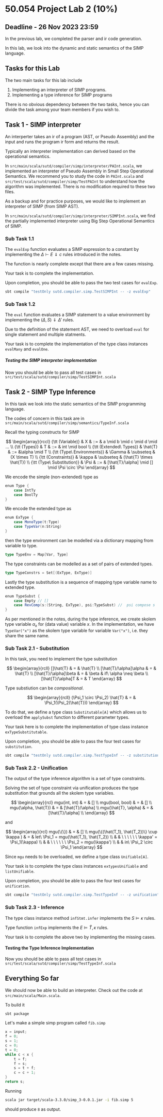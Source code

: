 # 50.054 Project Lab 2 (10%)

## Deadline - 26 Nov 2023 23:59

In the previous lab, we completed the parser and ir code generation.

In this lab, we look into the dynamic and static semantics of the SIMP language.

## Tasks for this Lab

The two main tasks for this lab include

1. Implementing an interpreter of SIMP programs.
1. Implementing a type inference for SIMP programs

There is no obvious dependency between the two tasks, hence you can divide the task among your team members if you wish to.

## Task 1 - SIMP interpreter

An interperter takes an ir of a program (AST, or Pseudo Assembly) and the input and runs the program ir form and returns the result.

Typically an interpreter implementation can derived based on the operational semantics. 

In `src/main/scala/sutd/compiler/simp/interpreter/PAInt.scala`, we implemented an interpreter of Pseudo Assembly in Small Step Operational Semantics. We recommend you to study the code in `PAInt.scala` and `src/test/scala/sutd/compiler/simp/TestPAInt` to understand how the algorithm was implemented. There is no modification required to these two files.

As a backup and for practice purposes, we would like to implement an interpreter of SIMP (from SIMP AST). 

In `src/main/scala/sutd/compiler/simp/interpreter/SIMPInt.scala`, we find the partially implemented interpreter using Big Step Operational Semantics of SIMP. 

### Sub Task 1.1

The `evalExp` function evaluates a SIMP expression to a constant by implementing the 
$\Delta \vdash E \Downarrow c$ rules introduced in the notes.

The function is nearly complete except that there are a few cases missing. 

Your task is to complete the implementation.

Upon completion, you should be able to pass the two test cases for `evalExp`.

```bash
sbt compile "testOnly sutd.compiler.simp.TestSIMPInt -- -z evalExp" 
```
### Sub Task 1.2

The `eval` function evaluates a SIMP statement to a value environment by implementing the  $(\Delta, S) \Downarrow \Delta'$ rules.

Due to the definition of the statement AST, we need to overload `eval` for single statement and multiple statments.

Your task is to complete the implementation of the type class instances `evalMany` and `evalOne`.


##### Testing the SIMP interpreter implementation 

Now you should be able to pass all test cases in `src/test/scala/sutd/compiler/simp/TestSIMPInt.scala`


## Task 2 - SIMP Type Inference

In this task we look into the static semantics of the SIMP programming language.


The codes of concern in this task are in `src/main/scala/sutd/compiler/simp/semantics/TypeInf.scala`

Recall the typing constructs for SIMP

$$
\begin{array}{rccl}
 {\tt (Variable)} & X & ::= & a \mid b \mid c \mid d \mid ... \\ 
 {\tt (Types)} & T & ::= & int \mid bool  \\ 
 {\tt (Extended\ Types)} & \hat{T} & ::=  &\alpha \mid T \\ 
 {\tt (Type\ Environments)} & \Gamma & \subseteq & (X \times T) \\ 
 {\tt (Constraints)} & \kappa & \subseteq & (\hat{T} \times \hat{T}) \\ 
 {\tt (Type\ Substitution)} & \Psi & ::= & [\hat{T}/\alpha] \mid [] \mid \Psi \circ \Psi 
\end{array}
$$

We encode the simple (non-extended) type as

```scala
enum Type {
    case IntTy
    case BoolTy
}
```

We encode the extended type as 

```scala
enum ExType {
    case MonoType(t:Type)
    case TypeVar(n:String)
}
```

then the type environment can be modelled via a dictionary mapping from variable to type.

```scala
type TypeEnv = Map[Var, Type]
```

The type constraints can be modelled as a set of pairs of extended types.

```scala
type TypeConstrs = Set[(ExType, ExType)]
```

Lastly the type substitution is a sequence of mapping type variable name to extended type.

```scala
enum TypeSubst {
    case Empty // [] 
    case RevComp(s:(String, ExType), psi:TypeSubst) //  psi compose s
}
```

As per mentioned in the notes, during the type inference, we create skolem type variable $\alpha_x$ for (data value) variable $x$. In the implementation, we have `TypeVar("x")` as the skolem type variable for variable `Var("x")`, i.e. they share the same name.

### Sub Task 2.1 - Substitution

In this task, you need to implement the type substitution

$$
\begin{array}{rcll}
[]\hat{T} & = & \hat{T} \\ 
[\hat{T}/\alpha]\alpha & = & \hat{T} \\  
[\hat{T}/\alpha]\beta & = & \beta & if\ \alpha \neq \beta \\
[\hat{T}/\alpha]T & = & T
\end{array}
$$

Type substiution can be *compositional*.

$$
\begin{array}{rcll}
 (\Psi_1 \circ \Psi_2) \hat{T} & = & \Psi_1(\Psi_2(\hat{T}))
\end{array}
$$

To do that, we define a type class `Substitutable[A]` which allows us to overload the `applySubst` function to different parameter types.

Your task here is to complete the implementation of type class instance `exTypeSubstitutable`.

Upon completion, you should be able to pass the four test cases for `substitution`.

```bash
sbt compile "testOnly sutd.compiler.simp.TestTypeInf -- -z substitution" 
```

### Sub Task 2.2 - Unification

The output of the type inference algorithm is a set of type constraints.

Solving the set of type constraint via unification produces the type substitution that grounds all the skolem type variables.

$$
\begin{array}{rcl}
mgu(int, int) & = & [] \\ 
mgu(bool, bool) & = & [] \\ 
mgu(\alpha, \hat{T}) & = & [\hat{T}/\alpha] \\ 
mgu(\hat{T}, \alpha) & = & [\hat{T}/\alpha] \\
\end{array}
$$

and

$$
\begin{array}{rcl}
mgu(\{\}) & = & [] \\ 
mgu(\{(\hat{T_1}, \hat{T_2})\} \cup \kappa ) & = & let\ \Psi_1 = mgu(\hat{T_1}, \hat{T_2}) \\ 
& & \ \ \ \ \ \ \kappa'  = \Psi_1(\kappa) \\ 
& & \ \ \ \ \ \ \Psi_2   = mgu(\kappa') \\ 
& & in\  \Psi_2 \circ \Psi_1  
\end{array}
$$

Since `mgu` needs to be overloaded, we define a type class `Unifiable[A]`. 

Your task is to complete the type class instances `extypesUnifiable` and `listUnifiable`.

Upon completion, you should be able to pass the four test cases for `unification`.

```bash
sbt compile "testOnly sutd.compiler.simp.TestTypeInf -- -z unification" 
```

### Sub Task 2.3 - Inference

The type class instance method `infStmt.infer` implements the $S \vDash \kappa$ rules.

Type function `infExp` implements the $E \vDash \hat{T}, \kappa$ rules.

Your task is to complete the above two by implementing the missing cases.


#### Testing the Type Inference Implementation

Now you should be able to pass all test cases in `src/test/scala/sutd/compiler/simp/TestTypeInf.scala`


## Everything So far

We should now be able to build an interpreter. 
Check out the code at `src/main/scala/Main.scala`.

To build it

```bash
sbt package
```

Let's make a simple simp program called `fib.simp`

```java
x = input;
f = 0;
s = 1;
c = 0;
t = 0;
while c < x {
    t = f;
    f = s;
    s = t + f;
    c = c + 1;
}
return s;
```
Running 
```bash
scala jar target/scala-3.3.0/simp_3-0.0.1.jar -i fib.simp 5
```

should produce `8` as output.

